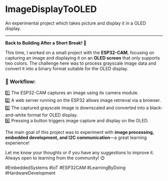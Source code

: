 # ImageDisplayToOLED
An experimental project which takes picture and display it in a OLED display. 

---

**Back to Building After a Short Break! 🚀**  

This time, I worked on a small project with the **ESP32-CAM**, focusing on capturing an image and displaying it on an **OLED screen** that only supports two colors. The challenge here was to process grayscale image data and convert it into a binary format suitable for the OLED display.  

### 🔹 Workflow:  
1️⃣ The ESP32-CAM captures an image using its camera module.  
2️⃣ A web server running on the ESP32 allows image retrieval via a browser.  
3️⃣ The captured grayscale image is downscaled and converted into a black-and-white format for OLED display.  
4️⃣ Pressing a button triggers image capture and display on the OLED.  

The main goal of this project was to experiment with **image processing, embedded development, and I2C communication**—a great learning experience!  

Let me know your thoughts or if you have any suggestions to improve it. Always open to learning from the community! 😊  

#EmbeddedSystems #IoT #ESP32CAM #LearningByDoing #HardwareDevelopment